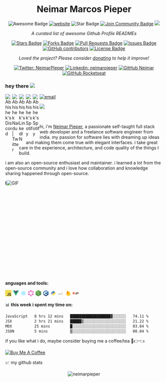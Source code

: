 <h1 align="center">Neimar Marcos Pieper</h1>
<div align="center">
<img src="https://cdn.rawgit.com/sindresorhus/awesome/d7305f38d29fed78fa85652e3a63e154dd8e8829/media/badge.svg" alt="Awesome Badge"/>
<a href="https://arbeitnow.com/?utm_source=awesome-github-profile-readme"><img src="https://img.shields.io/static/v1?label=&labelColor=505050&message=arbeitnow&color=%230076D6&style=flat&logo=google-chrome&logoColor=%230076D6" alt="website"/></a>
<img src="https://img.shields.io/static/v1?label=%F0%9F%8C%9F&message=If%20Useful&style=style=flat&color=BC4E99" alt="Star Badge"/>
<a href="https://discord.gg/XTW52Kt"><img src="https://img.shields.io/discord/733027681184251937.svg?style=flat&label=Join%20Community&color=7289DA" alt="Join Community Badge"/></a>
<a href="https://twitter.com/abhisheknaiidu" ><img src="https://img.shields.io/twitter/follow/abhisheknaiidu.svg?style=social" /> </a>
<br>

<i>A curated list of awesome Github Profile READMEs</i>
  
<a href="https://github.com/neimarpieper/nlw-heat-node/stargazers"><img src="https://img.shields.io/github/stars/neimarpieper/nlw-heat-node" alt="Stars Badge"/></a>
<a href="https://github.com/neimarpieper/nlw-heat-node/network/members"><img src="https://img.shields.io/github/forks/neimarpieper/nlw-heat-node" alt="Forks Badge"/></a>
<a href="https://github.com/neimarpieper/nlw-heat-node/pulls"><img src="https://img.shields.io/github/issues-pr/neimarpieper/nlw-heat-node" alt="Pull Requests Badge"/></a>
<a href="https://github.com/neimarpieper/nlw-heat-node/issues"><img src="https://img.shields.io/github/issues/neimarpieper/nlw-heat-node" alt="Issues Badge"/></a>
<a href="https://github.com/neimarpieper/nlw-heat-node/graphs/contributors"><img alt="GitHub contributors" src="https://img.shields.io/github/contributors/neimarpieper/nlw-heat-node?color=2b9348"></a>
<a href="https://github.com/neimarpieper/nlw-heat-node/blob/master/LICENSE"><img src="https://img.shields.io/github/license/neimarpieper/nlw-heat-node?color=2b9348" alt="License Badge"/></a>

<i>Loved the project? Please consider [donating](https://paypal.me/neimarpieper) to help it improve!</i>


<!--
[![Twitter: NeimarPieper](https://img.shields.io/twitter/follow/ThaiiBraga?style=social)](https://twitter.com/ThaiiBraga)
-->
[![Twitter: NeimarPieper](https://img.shields.io/badge/Tweet--lightgrey?logo=twitter&style=social)](https://twitter.com/NeimarPieper)
[![Linkedin: neimarpieper](https://img.shields.io/badge/-neimarpieper-blue?style=flat-square&logo=Linkedin&logoColor=white&link=https://www.linkedin.com/in/neimarpieper/)](https://www.linkedin.com/in/neimarpieper/)
[![GitHub Neimar](https://img.shields.io/github/followers/neimarpieper?label=neimarpieper&style=social)](https://github.com/neimarpieper)
[![GitHub Rocketseat](https://img.shields.io/github/followers/rocketseat-education?label=rocketseat&style=social)](https://github.com/rocketseat-education)
</div>

### hey there <img src="https://media.giphy.com/media/hvRJCLFzcasrR4ia7z/giphy.gif" width="25px">
<a href="https://discord.gg/XTW52Kt">
  <img align="left" alt="Abhishek's Discord" width="22px" src="https://raw.githubusercontent.com/peterthehan/peterthehan/master/assets/discord.svg" />
</a>
<a href="https://twitter.com/neimarpieper">
  <img align="left" alt="Abhishek Naidu | Twitter" width="22px" src="https://raw.githubusercontent.com/peterthehan/peterthehan/master/assets/twitter.svg" />
</a>
<a href="https://www.linkedin.com/in/neimarpieper/">
  <img align="left" alt="Abhishek's LinkedIN" width="22px" src="https://raw.githubusercontent.com/peterthehan/peterthehan/master/assets/linkedin.svg" />
</a>
<a href="https://open.spotify.com/user/e90fe4zsndbm6xoe2t7t8kogf?si=WaLKpwvWTle0btle2qPb6g">
  <img align="left" alt="Abhishek's Spotify" width="22px" src="https://raw.githubusercontent.com/peterthehan/peterthehan/master/assets/spotify.svg" />
</a>
<a href="https://open.spotify.com/user/e90fe4zsndbm6xoe2t7t8kogf?si=WaLKpwvWTle0btle2qPb6g">
  <img align="left" alt="Abhishek's Spotify" width="22px" src="https://raw.githubusercontent.com/peterthehan/peterthehan/master/assets/spotify.svg" />
</a>


[![email](https://img.shields.io/badge/Gmail-D14836?style=for-the-badge&logo=gmail&logoColor=white)](mailto:neimarpieper@gmail.co)

![](https://visitor-badge.glitch.me/badge?page_id=abhisheknaiidu.abhisheknaiidu)

<br />


hi, i'm [Neimar Pieper](https://github.com/neimarpieper/), a passionate self-taught full stack web developer and a freelance software engineer from india. my passion for software lies with dreaming up ideas and making them come true with elegant interfaces. i take great care in the experience, architecture, and code quality of the things I build.

i am also an open-source enthusiast and maintainer. i learned a lot from the open-source community and i love how collaboration and knowledge sharing happened through open-source.


  <img align="right" alt="GIF" src="https://github.com/abhisheknaiidu/abhisheknaiidu/blob/master/code.gif?raw=true" width="500" height="320" />
  

**languages and tools:**  

<code><img height="20" src="https://raw.githubusercontent.com/github/explore/80688e429a7d4ef2fca1e82350fe8e3517d3494d/topics/javascript/javascript.png"></code>
<code><img height="20" src="https://raw.githubusercontent.com/github/explore/80688e429a7d4ef2fca1e82350fe8e3517d3494d/topics/vue/vue.png"></code>
<code><img height="20" src="https://raw.githubusercontent.com/github/explore/80688e429a7d4ef2fca1e82350fe8e3517d3494d/topics/react/react.png"></code>
<code><img height="20" src="https://raw.githubusercontent.com/github/explore/5c058a388828bb5fde0bcafd4bc867b5bb3f26f3/topics/graphql/graphql.png"></code>
<code><img height="20" src="https://raw.githubusercontent.com/github/explore/80688e429a7d4ef2fca1e82350fe8e3517d3494d/topics/nodejs/nodejs.png"></code>
<code><img height="20" src="https://raw.githubusercontent.com/github/explore/80688e429a7d4ef2fca1e82350fe8e3517d3494d/topics/cpp/cpp.png"></code>
<code><img height="20" src="https://raw.githubusercontent.com/github/explore/80688e429a7d4ef2fca1e82350fe8e3517d3494d/topics/python/python.png"></code>
<code><img height="20" src="https://raw.githubusercontent.com/github/explore/80688e429a7d4ef2fca1e82350fe8e3517d3494d/topics/mysql/mysql.png"></code>
<code><img height="20" src="https://raw.githubusercontent.com/github/explore/80688e429a7d4ef2fca1e82350fe8e3517d3494d/topics/firebase/firebase.png"></code>
<code><img height="20" src="https://raw.githubusercontent.com/github/explore/80688e429a7d4ef2fca1e82350fe8e3517d3494d/topics/git/git.png"></code>

📊 **this week i spent my time on:**
<!--START_SECTION:waka-->
```text
JavaScript   8 hrs 12 mins   ██████████████████▓░░░░░░   74.11 % 
JSX          2 hrs 21 mins   █████▒░░░░░░░░░░░░░░░░░░░   21.22 % 
MDX          25 mins         █░░░░░░░░░░░░░░░░░░░░░░░░   03.84 % 
JSON         5 mins          ▒░░░░░░░░░░░░░░░░░░░░░░░░   00.84 % 
```
<!--END_SECTION:waka-->

if you like what i do, maybe consider buying me a coffee/tea 🥺👉👈

<a href="https://www.buymeacoffee.com/neimarpieper" target="_blank"><img src="https://cdn.buymeacoffee.com/buttons/v2/default-red.png" alt="Buy Me A Coffee" width="150" ></a>



📈 my github stats

<p align="center"> <img src="https://github-readme-stats.vercel.app/api?username=neimarpieper&show_icons=true&theme=gotham" alt="neimarpieper" />

